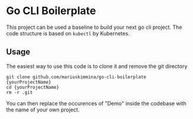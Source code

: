 # Go CLI Boilerplate

This project can be used a baseline to build your next go cli project. The code structure is based on `kubectl` by Kubernetes.

## Usage

The easiest way to use this code is to clone it and remove the git directory

```
git clone github.com/mariuskimmina/go-cli-boilerplate {yourProjectName}
cd {yourProjectName}
rm -r .git
```

You can then replace the occurences of "Demo" inside the codebase with the name of your own project.
